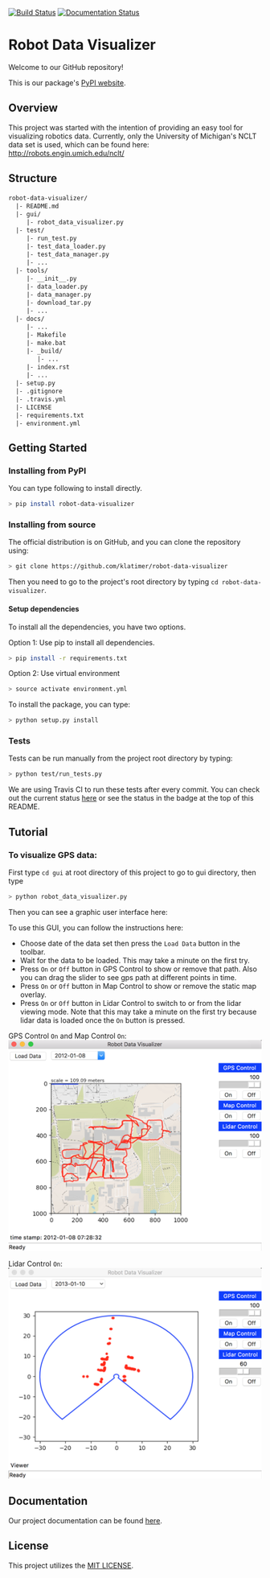 [![Build Status](https://travis-ci.org/klatimer/robot-data-visualizer.svg?branch=dev)](https://travis-ci.org/klatimer/robot-data-visualizer)
[![Documentation Status](https://readthedocs.org/projects/robot-data-visualizer/badge/?version=latest)](https://robot-data-visualizer.readthedocs.io/en/latest/?badge=latest)

# Robot Data Visualizer
Welcome to our GitHub repository!

This is our package's [PyPI website](https://pypi.org/project/robot-data-visualizer/).

## Overview

This project was started with the intention of providing an easy tool for
visualizing robotics data. Currently, only the University of Michigan's
NCLT data set is used, which can be found here: http://robots.engin.umich.edu/nclt/

## Structure
    robot-data-visualizer/
      |- README.md
      |- gui/
         |- robot_data_visualizer.py
      |- test/
         |- run_test.py
         |- test_data_loader.py
         |- test_data_manager.py
         |- ...
      |- tools/
         |- __init__.py
         |- data_loader.py
         |- data_manager.py
         |- download_tar.py
         |- ...
      |- docs/
         |- ...
         |- Makefile
         |- make.bat
         |- _build/
            |- ...
         |- index.rst
         |- ...
      |- setup.py
      |- .gitignore
      |- .travis.yml
      |- LICENSE
      |- requirements.txt
      |- environment.yml

## Getting Started

### Installing from PyPI
You can type following to install directly.
```bash
> pip install robot-data-visualizer
```

### Installing from source

The official distribution is on GitHub, and you can clone the repository using:
```bash
> git clone https://github.com/klatimer/robot-data-visualizer
```
Then you need to go to the project's root directory by typing `cd robot-data-visualizer`.

#### Setup dependencies
To install all the dependencies, you have two options.

Option 1: Use pip to install all dependencies.
```bash
> pip install -r requirements.txt
```

Option 2: Use virtual environment 
```bash
> source activate environment.yml
```

To install the package, you can type:
```bash
> python setup.py install
```

### Tests
Tests can be run manually from the project root directory by typing:
```bash
> python test/run_tests.py
``` 
We are using Travis CI to run these tests after every commit. You can check out the current status 
[here](https://travis-ci.org/klatimer/robot-data-visualizer) or see the status in the badge at the top of this README.

## Tutorial


### To visualize GPS data:


First type `cd gui` at root directory of this project to go to gui directory, then type
```bash
> python robot_data_visualizer.py
```

Then you can see a graphic user interface here:


To use this GUI, you can follow the instructions here:
* Choose date of the data set then press the `Load Data` button in the toolbar.
* Wait for the data to be loaded. This may take a minute on the first try.
* Press `On` or `Off` button in GPS Control to show or remove that path. Also you can drag the slider to see gps path at different points in time.
* Press `On` or `Off` button in Map Control to show or remove the static map overlay.
* Press `On` or `Off` button in Lidar Control to switch to or from the lidar viewing mode. Note
that this may take a minute on the first try because lidar data is loaded once the `On` button
is pressed.

GPS Control `On` and Map Control `On`:
![alt text](./img/rdv_gps_map.png)

Lidar Control `On`:
![alt text](./img/rdv_lidar.png)

## Documentation
Our project documentation can be found [here](https://wh1210.github.io/documentation/).

## License
This project utilizes the [MIT LICENSE](LICENSE).


